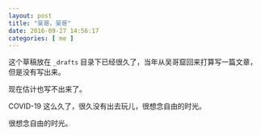```yaml
--- 
layout: post
title: "吴哥，吴哥"
date: 2016-09-27 14:56:17
categories: [ me ]
---
```


这个草稿放在 `_drafts` 目录下已经很久了，当年从吴哥窟回来打算写一篇文章，但是没有写出来。

现在估计也写不出来了。

COVID-19 这么久了，很久没有出去玩儿，很想念自由的时光。

<!-- more -->

很想念自由的时光。
